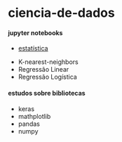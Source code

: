 # ciencia-de-dados

#### jupyter notebooks
- [estatística](https://github.com/wevlob1/ciencia-de-dados/tree/main/estat%C3%ADstica)
* K-nearest-neighbors
* Regressão Linear
* Regressão Logística
  
#### estudos sobre bibliotecas
* keras
* mathplotlib
* pandas
* numpy
